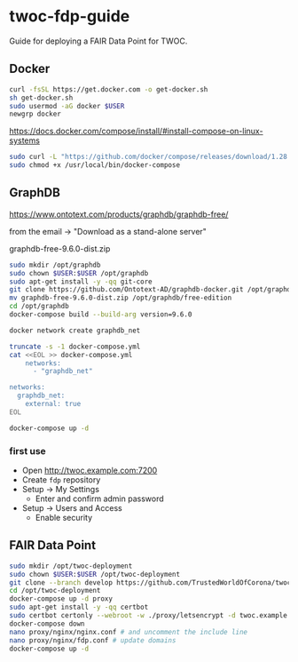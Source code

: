 # twoc-fdp-guide
Guide for deploying a FAIR Data Point for TWOC.

## Docker
```sh
curl -fsSL https://get.docker.com -o get-docker.sh
sh get-docker.sh
sudo usermod -aG docker $USER
newgrp docker
```

https://docs.docker.com/compose/install/#install-compose-on-linux-systems
```sh
sudo curl -L "https://github.com/docker/compose/releases/download/1.28.5/docker-compose-$(uname -s)-$(uname -m)" -o /usr/local/bin/docker-compose
sudo chmod +x /usr/local/bin/docker-compose
```

## GraphDB
https://www.ontotext.com/products/graphdb/graphdb-free/

from the email -> "Download as a stand-alone server"

graphdb-free-9.6.0-dist.zip

```sh
sudo mkdir /opt/graphdb
sudo chown $USER:$USER /opt/graphdb
sudo apt-get install -y -qq git-core
git clone https://github.com/Ontotext-AD/graphdb-docker.git /opt/graphdb
mv graphdb-free-9.6.0-dist.zip /opt/graphdb/free-edition
cd /opt/graphdb
docker-compose build --build-arg version=9.6.0

docker network create graphdb_net

truncate -s -1 docker-compose.yml
cat <<EOL >> docker-compose.yml
    networks:
      - "graphdb_net"

networks:
  graphdb_net:
    external: true
EOL

docker-compose up -d
```

### first use
- Open http://twoc.example.com:7200
- Create `fdp` repository
- Setup -> My Settings
  - Enter and confirm admin password
- Setup -> Users and Access
  - Enable security

## FAIR Data Point
```sh
sudo mkdir /opt/twoc-deployment
sudo chown $USER:$USER /opt/twoc-deployment
git clone --branch develop https://github.com/TrustedWorldOfCorona/twoc-fdp-guide.git /opt/twoc-deployment
cd /opt/twoc-deployment
docker-compose up -d proxy
sudo apt-get install -y -qq certbot
sudo certbot certonly --webroot -w ./proxy/letsencrypt -d twoc.example.com
docker-compose down
nano proxy/nginx/nginx.conf # and uncomment the include line
nano proxy/nginx/fdp.conf # update domains
docker-compose up -d
```
